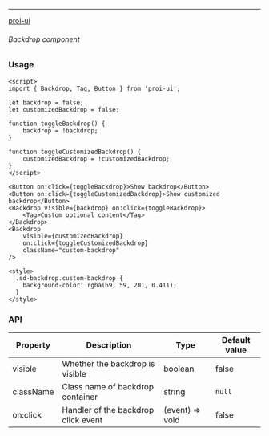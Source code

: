 ---

[proi-ui](https://github.com/specialdoom/proi-ui)

###### Backdrop component

### Usage

```sveltehtml
<script>
import { Backdrop, Tag, Button } from 'proi-ui';

let backdrop = false;
let customizedBackdrop = false;

function toggleBackdrop() {
    backdrop = !backdrop;
}

function toggleCustomizedBackdrop() {
    customizedBackdrop = !customizedBackdrop;
}
</script>

<Button on:click={toggleBackdrop}>Show backdrop</Button>
<Button on:click={toggleCustomizedBackdrop}>Show customized backdrop</Button>
<Backdrop visible={backdrop} on:click={toggleBackdrop}>
    <Tag>Custom optional content</Tag>
</Backdrop>
<Backdrop
    visible={customizedBackdrop}
    on:click={toggleCustomizedBackdrop}
    className="custom-backdrop"
/>

<style>
  .sd-backdrop.custom-backdrop {
    background-color: rgba(69, 59, 201, 0.411);
  }
</style>
```

### API

| Property  | Description                         | Type            | Default value |
| --------- | ----------------------------------- | --------------- | ------------- |
| visible   | Whether the backdrop is visible     | boolean         | false         |
| className | Class name of backdrop container    | string          | `null`        |
| on:click  | Handler of the backdrop click event | (event) => void | false         |
